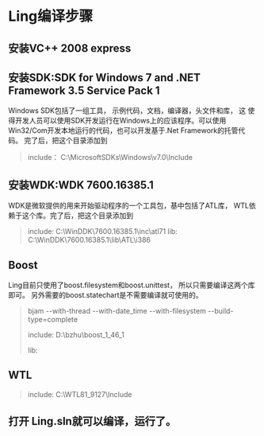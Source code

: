 # Ling编译步骤
## 安装VC++ 2008 express
## 安装SDK:SDK for Windows 7 and .NET Framework 3.5 Service Pack 1
  Windows SDK包括了一组工具， 示例代码，文档，编译器，头文件和库， 这
  使得开发人员可以使用SDK开发运行在Windows上的应该程序。可以使用
  Win32/Com开发本地运行的代码，也可以开发基于.Net Framework的托管代码。
  完了后，把这个目录添加到

> include： C:\MicrosoftSDKs\Windows\v7.0\Include

## 安装WDK:WDK 7600.16385.1
  WDK是微软提供的用来开始驱动程序的一个工具包，基中包括了ATL库， WTL依
  赖于这个库。完了后，把这个目录添加到

> include: C:\WinDDK\7600.16385.1\inc\atl71 
> lib:     C:\WinDDK\7600.16385.1\lib\ATL\i386

## Boost
  Ling目前只使用了boost.filesystem和boost.unittest， 所以只需要编译这两个库即可。
  另外需要的boost.statechart是不需要编译就可使用的。
> bjam --with-thread --with-date_time --with-filesystem --build-type=complete
> 
> include: D:\bzhu\boost_1_46_1
> 
> lib:

## WTL
> include: C:\WTL81_9127\Include
## 打开 Ling.sln就可以编译，运行了。
